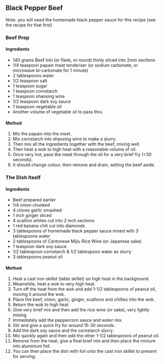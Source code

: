 ## Black Pepper Beef

Note. you will need the homemade black pepper sauce for this recipe (see the recipe for that first)

### Beef Prep

#### Ingredients

* 140 grams Beef loin (or flank, or round) thinly sliced into 2mm sections
* 1/4 teaspoon papain meat tenderiser (or sodium carbonate, or microwave bi-carbonate for 1 minute)
* 2 tablespoons water
* 1/2 teaspoon salt
* 1 teaspoon sugar
* 1 teaspoon cornstarch
* 1 teaspoon shaoxing wine
* 1/2 teaspoon dark soy sauce
* 1 teaspoon vegetable oil
* Another volume of vegetable oil to pass thru

#### Method

1. Mix the papain into the meet.
1. Mix cornstarch into shaoxing wine to make a slurry.
1. Then mix all the ingredients together with the beef, mixing well.
1. Then heat a wok to high heat with a reasonable volume of oil.
1. Once very hot, pass the meat through the oil for a very brief fry (<30 seconds).
1. It should change colour, then remove and drain, setting the beef aside.


### The Dish Itself

#### Ingredients

* Beef prepared earlier
* 1/4 onion chunked
* 4 cloves garlic smashed
* 1 inch ginger sliced
* 4 scallion whites cut into 2 inch sections
* 1 red banana chili cut into diamonds
* 3 tablespoons of homemade black pepper sauce mixed with 3 tablespoons water
* 2 tablespoons of Cantonese Mijiu Rice Wine (or Japanese sake)
* 1 teaspoon dark soy sauce
* 1/2 tablespoon cornstarch & 1/2 tablespoon water as slurry
* 3 tablespoons peanut oil


#### Method

1. Heat a cast iron skillet (table skillet) on high heat in the background.
1. Meanwhile, heat a wok to very high heat.
1. Turn off the heat from the wok and add 1-1/2 tablespoons of peanut oil, moving it around the wok.
1. Place the beef, onion, garlic, ginger, scallions and chillies into the wok.
1. Return the wok to high heat.
1. Give very brief mix and then add the rice wine (or sake), very lightly mixing.
1. Immediately add the peppercorn sauce and water mix.
1. Stir and give a quick fry for around 15-30 seconds.
1. Add the dark soy sauce and the cornstarch slurry.
1. Mix quickly again and then add the other 1-1/2 tablespoons of peanut oil.
1. Remove from the heat, give a final brief mix and then place the mixture into aluminium foil.
1. You can then place the dish with foil onto the cast iron skillet to present for serving.
